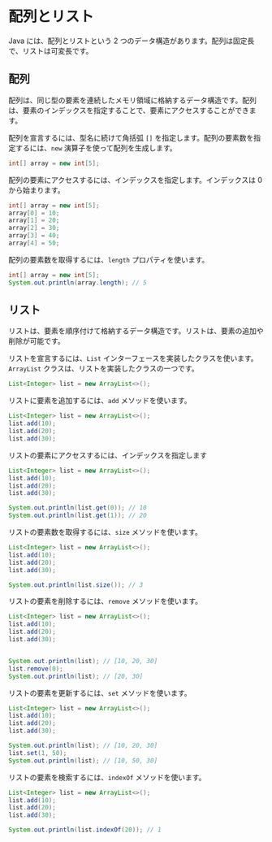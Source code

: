 # 配列とリスト

Java には、配列とリストという 2 つのデータ構造があります。配列は固定長で、リストは可変長です。

## 配列

配列は、同じ型の要素を連続したメモリ領域に格納するデータ構造です。配列は、要素のインデックスを指定することで、要素にアクセスすることができます。

配列を宣言するには、型名に続けて角括弧 `[]` を指定します。配列の要素数を指定するには、`new` 演算子を使って配列を生成します。

```java
int[] array = new int[5];
```

配列の要素にアクセスするには、インデックスを指定します。インデックスは 0 から始まります。

```java
int[] array = new int[5];
array[0] = 10;
array[1] = 20;
array[2] = 30;
array[3] = 40;
array[4] = 50;
```

配列の要素数を取得するには、`length` プロパティを使います。

```java
int[] array = new int[5];
System.out.println(array.length); // 5
```

## リスト

リストは、要素を順序付けて格納するデータ構造です。リストは、要素の追加や削除が可能です。

リストを宣言するには、`List` インターフェースを実装したクラスを使います。`ArrayList` クラスは、リストを実装したクラスの一つです。

```java
List<Integer> list = new ArrayList<>();
```

リストに要素を追加するには、`add` メソッドを使います。

```java
List<Integer> list = new ArrayList<>();
list.add(10);
list.add(20);
list.add(30);
```

リストの要素にアクセスするには、インデックスを指定します

```java
List<Integer> list = new ArrayList<>();
list.add(10);
list.add(20);
list.add(30);

System.out.println(list.get(0)); // 10
System.out.println(list.get(1)); // 20
```

リストの要素数を取得するには、`size` メソッドを使います。

```java
List<Integer> list = new ArrayList<>();
list.add(10);
list.add(20);
list.add(30);

System.out.println(list.size()); // 3
```

リストの要素を削除するには、`remove` メソッドを使います。

```java
List<Integer> list = new ArrayList<>();
list.add(10);
list.add(20);
list.add(30);


System.out.println(list); // [10, 20, 30]
list.remove(0);
System.out.println(list); // [20, 30]
```

リストの要素を更新するには、`set` メソッドを使います。

```java
List<Integer> list = new ArrayList<>();
list.add(10);
list.add(20);
list.add(30);

System.out.println(list); // [10, 20, 30]
list.set(1, 50);
System.out.println(list); // [10, 50, 30]
```

リストの要素を検索するには、`indexOf` メソッドを使います。

```java
List<Integer> list = new ArrayList<>();
list.add(10);
list.add(20);
list.add(30);

System.out.println(list.indexOf(20)); // 1
```












